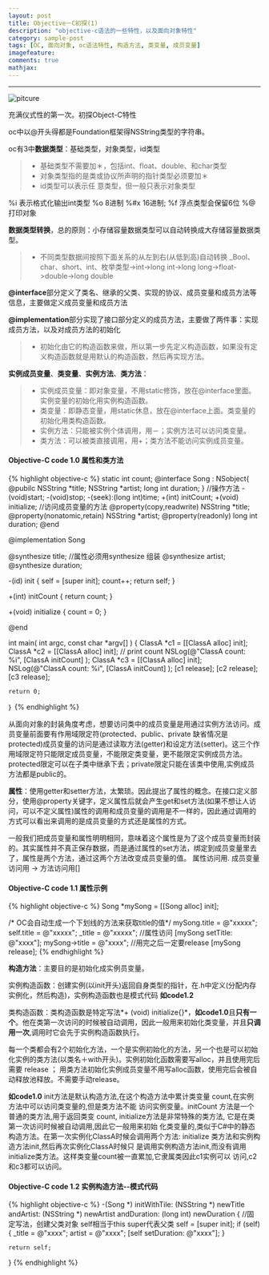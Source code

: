 ```yaml
---
layout: post
title: Objective－C初探(1)
description: "objective-c语法的一些特性，以及面向对象特性"
category: sample-post
tags: [OC, 面向对象, oc语法特性, 构造方法, 类变量, 成员变量]
imagefeature: 
comments: true
mathjax:
---
```


------

![pitcure](http://tunnyios.github.io/images/2015-03-12.JPG)

充满仪式性的第一次。初探Object-C特性

oc中以@开头得都是Foundation框架得NSString类型的字符串。

oc有3中**数据类型**：基础类型，对象类型，id类型

> * 基础类型不需要加＊，包括int、float、double、和char类型
> *	对象类型指的是类或协议所声明的指针类型必须要加＊
> *	id类型可以表示任 意类型，但一般只表示对象类型

<!--more-->
%i 表示格式化输出int类型  %o 8进制 %#x 16进制; %f 浮点类型会保留6位 %@ 打印对象

**数据类型转换**，总的原则：小存储容量数据类型可以自动转换成大存储容量数据类型。

> * 不同类型数据间按照下面关系的从左到右(从低到高)自动转换
		_Bool、char、short、int、枚举类型->int->long int->long long->float->double->long double

**@interface**部分定义了类名、继承的父类、实现的协议、成员变量和成员方法等信息，主要做定义成员变量和成员方法

**@implementation**部分实现了接口部分定义的成员方法，主要做了两件事：实现成员方法，以及对成员方法的初始化
> * 初始化由它的构造函数来做，所以第一步先定义构造函数，如果没有定义构造函数就是用默认的构造函数，然后再实现方法。

**实例成员变量**、**类变量**、**实例方法**、**类方法**：

> * 实例成员变量：即对象变量，不用static修饰，放在@interface里面。实例变量的初始化用实例构造函数。
> * 类变量：即静态变量，用static休息，放在@interface上面。类变量的初始化用类构造函数。
> * 实例方法：只能被实例个体调用，用－；实例方法可以访问类变量。
> * 类方法：可以被类直接调用，用+；类方法不能访问实例成员变量。

#### Objective-C code 1.0 属性和类方法

{% highlight objective-c %}
static int count;
@interface Song : NSobject{
	@pubilc
	NSString *title;
	NSString *artist;
	long int duration;
}
//操作方法
-(void)start;
-(void)stop;
-(seek):(long int)time;
+(int) initCount;
+(void) initialize;
//访问成员变量的方法
@property(copy,readwrite) NSString *title;
@property(nonatomic,retain) NSString *artist;
@property(readonly) long int duration;
@end


@implementation Song

@synthesize title;   //属性必须用synthesize 组装
@synthesize artist;
@synthesize duration;

-(id) init
{
	self = [super init];
	count++;
	return self;
}

+(int) initCount
{
	return count;
}

+(void) initialize
{
	count = 0;
}

@end

int main( int argc, const char *argv[] ) 
{	ClassA *c1 = [[ClassA alloc] init];	ClassA *c2 = [[ClassA alloc] init];	// print count	NSLog(@"ClassA count: %i", [ClassA initCount] );	ClassA *c3 = [[ClassA alloc] init];	NSLog(@"ClassA count: %i", [ClassA initCount] );	[c1 release];	[c2 release];	[c3 release];		return 0;｝
{% endhighlight %}

从面向对象的封装角度考虑，想要访问类中的成员变量是用通过实例方法访问。成员变量前面要有作用域限定符(protected、public、private 缺省情况是protected)成员变量的访问是通过读取方法(getter)和设定方法(setter)。这三个作用域限定符只能限定成员变量，不能限定类变量，更不能限定实例成员方法。protected限定可以在子类中继承下去；private限定只能在该类中使用,实例成员方法都是public的。

**属性**：使用getter和setter方法，太繁琐。因此提出了属性的概念。在接口定义部分，使用@property关键字，定义属性后就会产生get和set方法(如果不想让人访问，可以不定义属性)属性的调用和成员变量的调用是不一样的，因此通过调用的方式可以看出来调用的是成员变量的方式还是属性的方式。

一般我们把成员变量和属性明明相同，意味着这个属性是为了这个成员变量而封装的。其实属性并不真正保存数据，而是通过属性的set方法，绑定到成员变量里去了，属性是两个方法，通过这两个方法改变成员变量的值。 属性访问用.  成员变量访问用 ->  方法访问用[]

#### Objective-C code 1.1 属性示例

{% highlight objective-c %}
Song *mySong = [[Song alloc] init];

/* OC会自动生成一个下划线的方法来获取title的值*/
mySong.title = @"xxxxx";
self.title = @"xxxxx";
_title = @"xxxxx";			//属性访问
[mySong setTitle: @"xxxx"];
mySong->title = @"xxxx";
//用完之后一定要release
[mySong release];
{% endhighlight %}

**构造方法**：主要目的是初始化成实例员变量。

实例构造函数：创建实例(以init开头)返回自身类型的指针，在.h中定义(分配内存实例化，然后构造)，实例构造函数也是模式代码 **如code1.2**

类构造函数：类构造函数是特定写法*+ (void) initialize{}*，**如code1.0**且**只有一个**。他在类第一次访问的时候被自动调用，因此一般用来初始化类变量，并且**只调用一次**,调用时它会先于实例构造函数执行。

每一个类都会有2个初始化方法，一个是实例初始化的方法，另一个也是可以初始化实例的类方法(以类名＋with开头)。实例初始化函数需要写alloc，并且使用完后需要 release ； 用类方法初始化实例成员变量不用写alloc函数，使用完后会被自动释放池释放。不需要手动release。

**如code1.0** init方法是默认构造方法,在这个构造方法中累计类变量 count,在实例方法中可以访问类变量的,但是类方法不能 访问实例变量。initCount 方法是一个普通的类方法,用于返回类变 count, initialize方法是非常特殊的类方法, 它是在类第一次访问时候被自动调用,因此它一般用来初始 化类变量的,类似于C#中的静态构造方法。在第一次实例化ClassA时候会调用两个方法: initialize 类方法和实例构造方法init,然后再次实例化ClassA时候只 是调用实例构造方法init,而没有调用initialize类方法。这样类变量count被一直累加,它隶属类因此c1实例可以 访问,c2和c3都可以访问。

#### Objective-C code 1.2 实例构造方法--模式代码

{% highlight objective-c %}
-(Song *) initWithTile: (NSString *) newTitle andArtist: (NSString *) newArtist andDuration: (long int) newDuration
{
//固定写法，创建父类对象 self相当于this super代表父类
	self = [super init];
	if (self)
	{
		_title = @"xxxx";
		artist = @"xxxx";
		[self setDuration: @"xxxx"];
	}
	
	return self;
}
{% endhighlight %}



